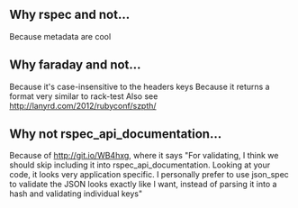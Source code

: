 Why rspec and not...
--------------------

Because metadata are cool

Why faraday and not...
----------------------

Because it's case-insensitive to the headers keys
Because it returns a format very similar to rack-test
Also see http://lanyrd.com/2012/rubyconf/szpth/

Why not rspec_api_documentation...
----------------------------------

Because of http://git.io/WB4hxg, where it says
"For validating, I think we should skip including it into
rspec_api_documentation. Looking at your code, it looks very application
specific. I personally prefer to use json_spec to validate the JSON looks
exactly like I want, instead of parsing it into a hash and validating
individual keys"